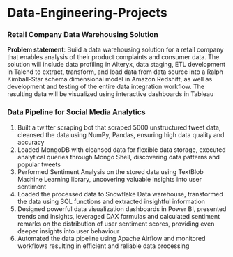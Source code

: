 # Data-Engineering-Projects
### Retail Company Data Warehousing Solution
**Problem statement**: 
Build a data warehousing solution for a retail company that enables analysis of their product complaints and consumer data. The solution will include data profiling in Alteryx, data staging, ETL development in Talend to extract, transform, and load data from data source into a Ralph Kimball-Star schema dimensional model in Amazon Redshift, as well as development and testing of the entire data integration workflow. The resulting data will be visualized using interactive dashboards in Tableau












### Data Pipeline for Social Media Analytics
1. Built a twitter scraping bot that scraped 5000 unstructured tweet data, cleansed the data using NumPy, Pandas, ensuring high data quality and accuracy
2. Loaded MongoDB with cleansed data for flexible data storage, executed analytical queries through Mongo Shell, discovering data patterns and popular tweets
3. Performed Sentiment Analysis on the stored data using TextBlob Machine Learning library, uncovering valuable insights into user sentiment
4. Loaded the processed data to Snowflake Data warehouse, transformed the data using SQL functions and extracted insightful information
5. Designed powerful data visualization dashboards in Power BI, presented trends and insights, leveraged DAX formulas and calculated sentiment remarks on the distribution of user sentiment scores, providing even deeper insights into user behaviour
6. Automated the data pipeline using Apache Airflow and monitored workflows resulting in efficient and reliable data processing
